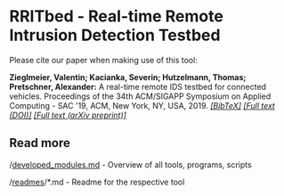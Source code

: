 # RRITbed - Real-time Remote Intrusion Detection Testbed

Please cite our paper when making use of this tool:

**Zieglmeier, Valentin; Kacianka, Severin; Hutzelmann, Thomas; Pretschner, Alexander:** A real-time remote IDS testbed for connected vehicles. Proceedings of the 34th ACM/SIGAPP Symposium on Applied Computing - SAC '19, ACM, New York, NY, USA, 2019. *[[BibTeX]](https://mediatum.ub.tum.de/export/1485340/bibtex)* *[[Full text (DOI)]](http://dx.doi.org/10.1145/3297280.3297465)* *[[Full text (arXiv preprint)]](https://arxiv.org/abs/1811.10945)*

## Read more

/[developed_modules.md](developed_modules.md) - Overview of all tools, programs, scripts

/[readmes](readmes)/*.md - Readme for the respective tool
